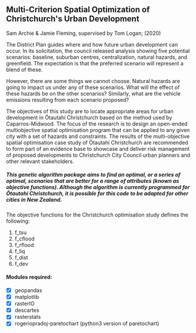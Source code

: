 ## Multi-Criterion Spatial Optimization of Christchurch's Urban Development

Sam Archie & Jamie Fleming, supervised by Tom Logan; (2020)

The District Plan guides where and how future urban development can occur. In its solicitation, the council released analysis showing five potential scenarios: baseline, suburban centres, centralization, natural hazards, and greenfield. The expectation is that the preferred scenario will represent a blend of these.

However, there are some things we cannot choose. Natural hazards are going to impact us under any of these scenarios. What will the effect of these hazards be on the other scenarios? Similarly, what are the vehicle emissions resulting from each scenario proposed?

The objectives of this study are to locate appropriate areas for urban development in Ōtautahi Christchurch based on the method used by Caparros-Midwood. The focus of the research is to design an open-ended multiobjective spatial optimisation program that can be applied to any given city with a set of hazards and constraints. The results of the multi-objective spatial optimisation case study of Ōtautahi Christchurch are recommended to form part of an evidence base to showcase and deliver risk management of proposed developments to Christchurch City Council urban planners and other relevant stakeholders.

##### This genetic algorithm package aims to find an optimal, or a series of optimal, scenarios that are better for a range of attributes (known as objective functions). Although the algorithm is currently programmed for Ōtautahi Christchurch, it is possible for this code to be adapted for other cities in New Zealand.

The objective functions for the Christchurch optimisation study defines the following:
1. f_tsu
2. f_cflood
3. f_rflood
4. f_liq
5. f_dist
6. f_dev

#### Modules required:
* [x] geopandas
* [x] matplotlib
* [x] rasterIO
* [x] descartes
* [x] rasterstats
* [x] rogeriopradoj-paretochart (python3 version of paretochart)
